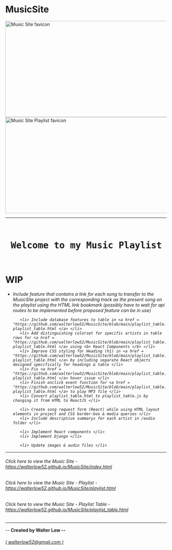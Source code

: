 # MusicSite
<img src = "https://st.depositphotos.com/1000123/4290/i/950/depositphotos_42906467-stock-photo-electric-lighting-effect.jpg" alt = "Music Site favicon" title = "MusicSite" width = "800px" height = "300px">
<img src = "https://png.pngtree.com/thumb_back/fh260/background/20200520/pngtree-lightning-creative-texture-hand-painted-water-and-fire-background-image_335938.jpg" alt = "Music Site Playlist favicon" title = "Music Site - Playlist" width = "800px" height = "300px"> <br> <hr>

<pre> <h1> Welcome to my Music Playlist Project Website! </h1> </pre>
<h1> WIP </h1>
<ul> <i>
       <li> Include feature that contains a link for each song to transfer to the MusicSite project with the corresponding track as the present song on the playlist using the HTML link bookmark (possibly have to wait for api routes to be implemented before proposed feature can be in use) </li>

       <li> Include database features to table in <a href = "https://github.com/walterlow52/MusicSite/blob/main/playlist_table.html"> playlist_table.html </a> </li>
       <li> Add distinguishing colorset for specific artists in table rows for <a href = "https://github.com/walterlow52/MusicSite/blob/main/playlist_table.html"> playlist_table.html </a> using <b> React Components </b> </li>
       <li> Improve CSS styling for Heading (h1) in <a href = "https://github.com/walterlow52/MusicSite/blob/main/playlist_table.html"> playlist_table.html </a> by including separate React objects designed specifically for headings & table </li>
       <li> Fix <a href = "https://github.com/walterlow52/MusicSite/blob/main/playlist_table.html"> playlist_table.html </a> hover issue </li>
       <li> Finish onclick event function for <a href = "https://github.com/walterlow52/MusicSite/blob/main/playlist_table.html"> playlist_table.html </a> to play MP3 file </li>
       <li> Convert playlist_table.html to playlist_table.js by changing it from HTML to ReactJS </li>

       <li> Create song request form (React) while using HTML layout elements in project and CSS border-box & media queries </li>
       <li> Include descriptive summarys for each artist in /audio folder </li>

       <li> Implement React components </li>
       <li> Implement Django </li>

       <li> Update images & audio files </li>
</i> </ul>

<hr>
<h6> Click here to view the Music Site -  <a href = "https://walterlow52.github.io/MusicSite/index.html"> https://walterlow52.github.io/MusicSite/index.html </a> </h6>
<h6> Click here to view the Music Site - Playlist - <a href = "https://walterlow52.github.io/MusicSite/playlist.html"> https://walterlow52.github.io/MusicSite/playlist.html </a></h6>
<h6> Click here to view the Music Site - Playlist Table - <a href = "https://walterlow52.github.io/MusicSite/playlist_table.html"> https://walterlow52.github.io/MusicSite/playlist_table.html </a> </h6> <hr>


<p> -- <b> Created by Walter Low -- </b> <h6> <a href = "mailto:walterlow52@gmail.com" title = "Feel free to email me!"> (<i> walterlow52@gmail.com </i>) </a> </h6> </p> 
